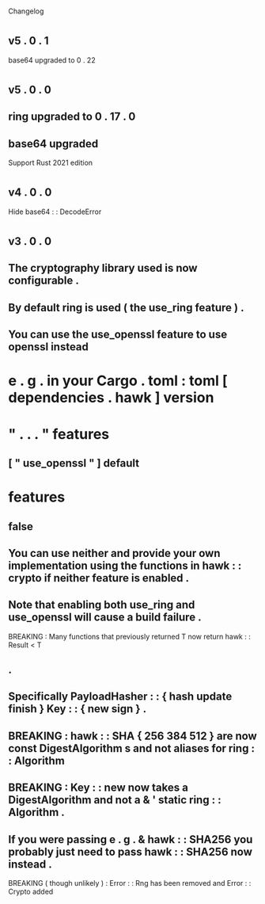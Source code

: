 #
Changelog
#
#
v5
.
0
.
1
-
base64
upgraded
to
0
.
22
#
#
v5
.
0
.
0
-
ring
upgraded
to
0
.
17
.
0
-
base64
upgraded
-
Support
Rust
2021
edition
#
#
v4
.
0
.
0
-
Hide
base64
:
:
DecodeError
#
#
v3
.
0
.
0
-
The
cryptography
library
used
is
now
configurable
.
-
By
default
ring
is
used
(
the
use_ring
feature
)
.
-
You
can
use
the
use_openssl
feature
to
use
openssl
instead
-
e
.
g
.
in
your
Cargo
.
toml
:
toml
[
dependencies
.
hawk
]
version
=
"
.
.
.
"
features
=
[
"
use_openssl
"
]
default
-
features
=
false
-
You
can
use
neither
and
provide
your
own
implementation
using
the
functions
in
hawk
:
:
crypto
if
neither
feature
is
enabled
.
-
Note
that
enabling
both
use_ring
and
use_openssl
will
cause
a
build
failure
.
-
BREAKING
:
Many
functions
that
previously
returned
T
now
return
hawk
:
:
Result
<
T
>
.
-
Specifically
PayloadHasher
:
:
{
hash
update
finish
}
Key
:
:
{
new
sign
}
.
-
BREAKING
:
hawk
:
:
SHA
{
256
384
512
}
are
now
const
DigestAlgorithm
s
and
not
aliases
for
ring
:
:
Algorithm
-
BREAKING
:
Key
:
:
new
now
takes
a
DigestAlgorithm
and
not
a
&
'
static
ring
:
:
Algorithm
.
-
If
you
were
passing
e
.
g
.
&
hawk
:
:
SHA256
you
probably
just
need
to
pass
hawk
:
:
SHA256
now
instead
.
-
BREAKING
(
though
unlikely
)
:
Error
:
:
Rng
has
been
removed
and
Error
:
:
Crypto
added
